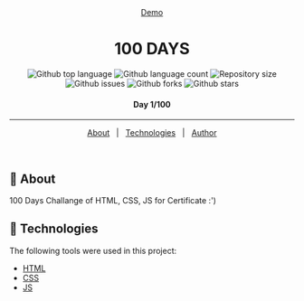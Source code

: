<div align="center" id="top"> 
  <a href="">Demo</a>
</div>

<h1 align="center">100 DAYS</h1>

<p align="center">
  <img alt="Github top language" src="https://img.shields.io/github/languages/top/birajrai/100days?color=56BEB8">

  <img alt="Github language count" src="https://img.shields.io/github/languages/count/birajrai/100days?color=56BEB8">

  <img alt="Repository size" src="https://img.shields.io/github/repo-size/birajrai/100days?color=56BEB8">

  <img alt="Github issues" src="https://img.shields.io/github/issues/birajrai/100days?color=56BEB8" />

  <img alt="Github forks" src="https://img.shields.io/github/forks/birajrai/100days?color=56BEB8" />

  <img alt="Github stars" src="https://img.shields.io/github/stars/birajrai/100days?color=56BEB8" />
</p>

<h4 align="center">
Day 1/100
</h4>

<hr>

<p align="center">
  <a href="#dart-about">About</a> &#xa0; | &#xa0; 
  <a href="#rocket-technologies">Technologies</a> &#xa0; | &#xa0;
  <a href="https://github.com/birajrai" target="_blank">Author</a>
</p>

<br>

## :dart: About

100 Days Challange of HTML, CSS, JS for Certificate :')

## :rocket: Technologies

The following tools were used in this project:

- [HTML](https://nodejs.org/en/)
- [CSS](https://nodejs.org/en/)
- [JS](https://nodejs.org/en/)
